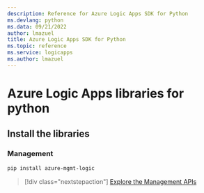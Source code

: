 ```yaml
---
description: Reference for Azure Logic Apps SDK for Python
ms.devlang: python
ms.data: 09/21/2022
author: lmazuel
title: Azure Logic Apps SDK for Python
ms.topic: reference
ms.service: logicapps
ms.author: lmazuel
---
```

# Azure Logic Apps libraries for python

## Install the libraries


### Management

```bash
pip install azure-mgmt-logic
```
> [!div class="nextstepaction"]
> [Explore the Management APIs](/python/api/azure-mgmt-logic)